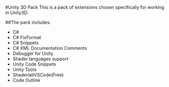 #Unity 3D Pack
This is a pack of extensions chosen specifically for working in Unity3D.

##The pack includes:
- C#
- C# FixFormat
- C# Snippets
- C# XML Documentation Comments
- Debugger for Unity
- Shader languages support
- Unity Code Snippets
- Unity Tools
- ShaderlabVSCode(Free)
- Code Outline